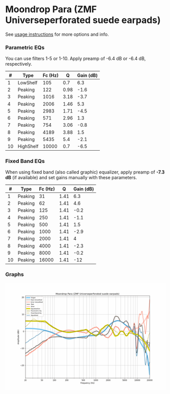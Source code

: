 # Moondrop Para (ZMF Universeperforated suede earpads)
See [usage instructions](https://github.com/jaakkopasanen/AutoEq#usage) for more options and info.

### Parametric EQs
You can use filters 1-5 or 1-10. Apply preamp of -6.4 dB or -6.4 dB, respectively.

|   # | Type      |   Fc (Hz) |    Q |   Gain (dB) |
|-----|-----------|-----------|------|-------------|
|   1 | LowShelf  |       105 | 0.7  |         6.3 |
|   2 | Peaking   |       122 | 0.98 |        -1.6 |
|   3 | Peaking   |      1016 | 3.18 |        -3.7 |
|   4 | Peaking   |      2006 | 1.46 |         5.3 |
|   5 | Peaking   |      2983 | 1.71 |        -4.5 |
|   6 | Peaking   |       571 | 2.96 |         1.3 |
|   7 | Peaking   |       754 | 3.06 |        -0.8 |
|   8 | Peaking   |      4189 | 3.88 |         1.5 |
|   9 | Peaking   |      5435 | 5.4  |        -2.1 |
|  10 | HighShelf |     10000 | 0.7  |        -6.5 |

### Fixed Band EQs
When using fixed band (also called graphic) equalizer, apply preamp of **-7.3 dB** (if available) and set gains manually with these parameters.

|   # | Type    |   Fc (Hz) |    Q |   Gain (dB) |
|-----|---------|-----------|------|-------------|
|   1 | Peaking |        31 | 1.41 |         6.3 |
|   2 | Peaking |        62 | 1.41 |         4.6 |
|   3 | Peaking |       125 | 1.41 |        -0.2 |
|   4 | Peaking |       250 | 1.41 |        -1.1 |
|   5 | Peaking |       500 | 1.41 |         1.5 |
|   6 | Peaking |      1000 | 1.41 |        -2.9 |
|   7 | Peaking |      2000 | 1.41 |         4   |
|   8 | Peaking |      4000 | 1.41 |        -2.3 |
|   9 | Peaking |      8000 | 1.41 |        -0.2 |
|  10 | Peaking |     16000 | 1.41 |       -12   |

### Graphs
![](./Moondrop%20Para%20(ZMF%20Universeperforated%20suede%20earpads).png)
